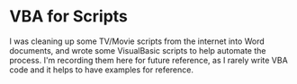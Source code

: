 # VBA for Scripts

I was cleaning up some TV/Movie scripts from the internet into Word documents, and
wrote some VisualBasic scripts to help automate the process.  I'm recording them
here for future reference, as I rarely write VBA code and it helps to have examples
for reference.

